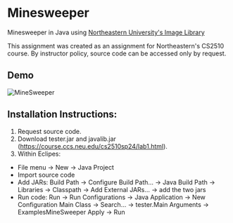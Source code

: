 # Minesweeper
Minesweeper in Java using [Northeastern University's Image Library](https://course.ccs.neu.edu/cs2510h/image-doc.html)

This assignment was created as an assignment for Northeastern's CS2510 course. By instructor policy, source code can be accessed only by request.
## Demo
![MineSweeper](https://github.com/sf0628/minesweeper/assets/148008966/66b1ade9-20dd-46bf-820e-d08672ab9f57)
## Installation Instructions:
1. Request source code.
2. Download tester.jar and javalib.jar (https://course.ccs.neu.edu/cs2510sp24/lab1.html).
3. Within Eclipes:
  - File menu -> New -> Java Project
  - Import source code
  - Add JARs: Build Path -> Configure Build Path... -> Java Build Path -> Libraries ->
    Classpath -> Add External JARs... -> add the two jars
  - Run code: Run -> Run Configurations -> Java Application -> New Configuration
    Main Class -> Search... -> tester.Main
    Arguments -> ExamplesMineSweeper
    Apply -> Run

